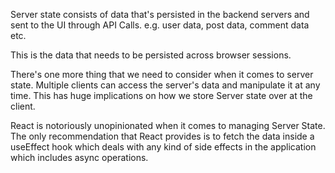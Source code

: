 
Server state consists of data that's persisted in the backend servers and sent to the UI through API Calls. e.g. user data, post data, comment data etc.

This is the data that needs to be persisted across browser sessions.

There's one more thing that we need to consider when it comes to server state. Multiple clients can access the server's data and manipulate it at any time. This has huge implications on how we store Server state over at the client.

React is notoriously unopinionated when it comes to managing Server State. The only recommendation that React provides is to fetch the data inside a useEffect hook which deals with any kind of side effects in the application which includes async operations.
